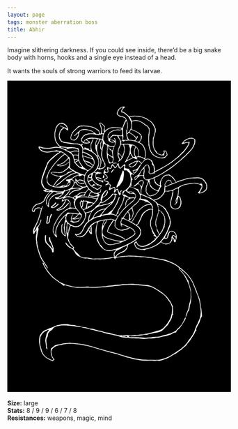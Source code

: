 ```yaml
---
layout: page
tags: monster aberration boss
title: Abhir
---
```


Imagine slithering darkness. If you could see inside, there’d be a big snake body with horns, hooks and a single eye instead of a head.

It wants the souls of strong warriors to feed its larvae.

<img src="/images/Abhir.png" alt="Abhir" style="border:5px solid black"> </div>

**Size:** large <br>
**Stats:** 8 / 9 / 9 / 6 / 7 / 8 <br>
**Resistances:** weapons, magic, mind

